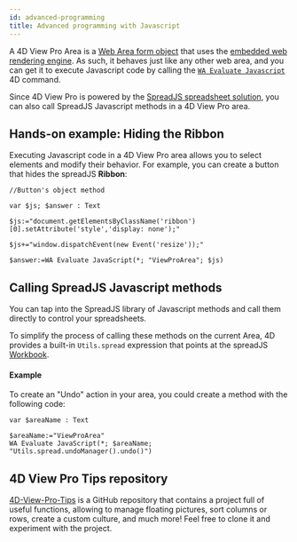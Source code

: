 ```yaml
---
id: advanced-programming
title: Advanced programming with Javascript
---
```


A 4D View Pro Area is a [Web Area form object](../FormObjects/webArea_overview.md) that uses the [embedded web rendering engine](../FormObjects/properties_WebArea.md#use-embedded-web-rendering-engine). As such, it behaves just like any other web area, and you can get it to execute Javascript code by calling the [`WA Evaluate Javascript`](https://doc.4d.com/4dv19/help/command/en/page1029.html) 4D command. 

Since 4D View Pro is powered by the [SpreadJS spreadsheet solution](https://www.grapecity.com/spreadjs/docs/versions/v14/online/overview.html), you can also call SpreadJS Javascript methods in a 4D View Pro area.

## Hands-on example: Hiding the Ribbon

Executing Javascript code in a 4D View Pro area allows you to select elements and modify their behavior. For example, you can create a button that hides the spreadJS **Ribbon**: 

```4d
//Button's object method

var $js; $answer : Text

$js:="document.getElementsByClassName('ribbon')[0].setAttribute('style','display: none');"

$js+="window.dispatchEvent(new Event('resize'));"

$answer:=WA Evaluate JavaScript(*; "ViewProArea"; $js)
```


## Calling SpreadJS Javascript methods

You can tap into the SpreadJS library of Javascript methods and call them directly to control your spreadsheets. 

To simplify the process of calling these methods on the current Area, 4D provides a built-in `Utils.spread` expression that points at the spreadJS [Workbook](https://www.grapecity.com/spreadjs/docs/latest/online/SpreadJS~GC.Spread.Sheets.Workbook.html).

#### Example

To create an "Undo" action in your area, you could create a method with the following code:

```4d
var $areaName : Text

$areaName:="ViewProArea"
WA Evaluate JavaScript(*; $areaName; "Utils.spread.undoManager().undo()")
```

## 4D View Pro Tips repository

[4D-View-Pro-Tips](https://github.com/4d-depot/4D-View-Pro-Tips) is a GitHub repository that contains a project full of useful functions, allowing to manage floating pictures, sort columns or rows, create a custom culture, and much more! Feel free to clone it and experiment with the project. 
